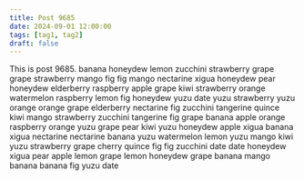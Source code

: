 ```yaml
---
title: Post 9685
date: 2024-09-01 12:00:00
tags: [tag1, tag2]
draft: false
---
```

This is post 9685.
banana
honeydew
lemon
zucchini
strawberry
grape
grape
strawberry
mango
fig
fig
mango
nectarine
xigua
honeydew
pear
honeydew
elderberry
raspberry
apple
grape
kiwi
strawberry
orange
watermelon
raspberry
lemon
fig
honeydew
yuzu
date
yuzu
strawberry
yuzu
orange
orange
grape
elderberry
nectarine
fig
zucchini
tangerine
quince
kiwi
mango
strawberry
zucchini
tangerine
fig
grape
banana
apple
orange
raspberry
orange
yuzu
grape
pear
kiwi
yuzu
honeydew
apple
xigua
banana
xigua
nectarine
nectarine
banana
yuzu
watermelon
lemon
yuzu
mango
kiwi
yuzu
strawberry
grape
cherry
quince
fig
fig
zucchini
date
date
honeydew
xigua
pear
apple
lemon
grape
lemon
honeydew
grape
banana
mango
banana
banana
fig
yuzu
date
